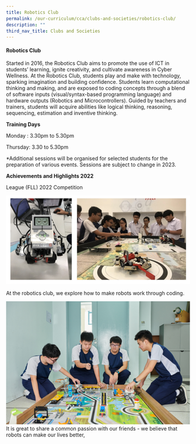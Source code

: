 ```yaml
---
title: Robotics Club
permalink: /our-curriculum/cca/clubs-and-societies/robotics-club/
description: ""
third_nav_title: Clubs and Societies
---
```

#### Robotics Club

Started in 2016, the Robotics Club aims to promote the use of ICT in students’ learning, ignite creativity, and cultivate awareness in Cyber Wellness. At the Robotics Club, students play and make with technology, sparking imagination and building confidence. Students learn computational thinking and making, and are exposed to coding concepts through a blend of software inputs (visual/syntax-based programming language) and hardware outputs (Robotics and Microcontrollers). Guided by teachers and trainers, students will acquire abilities like logical thinking, reasoning, sequencing, estimation and inventive thinking.

**Training Days**

Monday : 3.30pm to 5.30pm

Thursday: 3.30 to 5.30pm

\*Additional sessions will be organised for selected students for the preparation of various events. Sessions are subject to change in 2023.

**Achievements and Highlights 2022**

League (FLL) 2022 Competition

![Robotics Club](/images/Robotics%20Club_1.jpg)


<style>  
img {  
  display: block;  
  margin-left: auto;  
  margin-right: auto;  
}  
</style>  
At the robotics club, we explore how to make robots work through coding.


![](/images/CCAs/Robotics/WGS_258%20(2).jpg)
It is great to share a common passion with our friends - we believe that robots can make our lives better,

